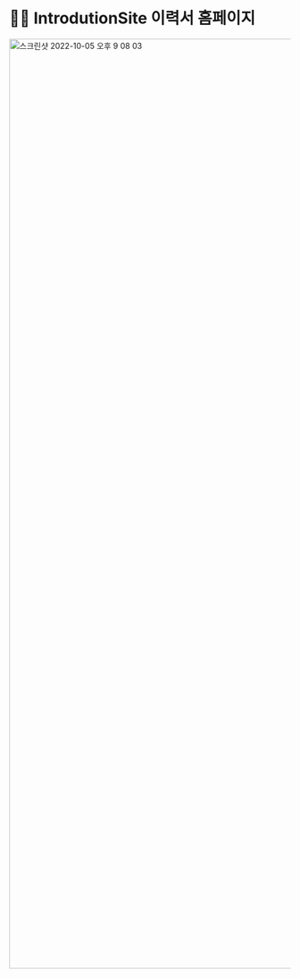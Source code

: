 # 💁🏻 IntrodutionSite 이력서 홈페이지

<img width="1667" alt="스크린샷 2022-10-05 오후 9 08 03" src="https://user-images.githubusercontent.com/76932869/194056818-fb5bf27b-9050-4433-a05f-81a26da70a05.png">
